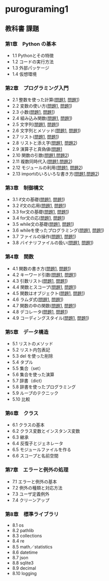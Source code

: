 # puroguraming1
## 教科書 課題
### 第1章　Python **の基本**
* 1.1 Pythonとその特徴
* 1.2 コードの実行方法
* 1.3 外部パッケージ
* 1.4 仮想環境
### 第2章　**プログラミング入門**
* 2.1 整数を使った計算([問題1](), [問題1]()) 
* 2.2 変数の使い方([問題1](), [問題1]())
* 2.3 小数([問題1](), [問題1]())
* 2.4 組み込み関数([問題1](), [問題1]())
* 2.5 文字列([問題1](), [問題1]())
* 2.6 文字列とメソッド([問題1](), [問題1]())
* 2.7 リスト([問題1](), [問題1]())
* 2.8 リストと添え字([問題1](ch2/Q2_8_1.py), [問題2](ch2/Q2_8_2.py))
* 2.9 演算子と真偽値([問題1](ch2/Q2_9_1.py)
* 2.10 関数の引数([問題1](ch2/Q2_10_1.py),[問題2](ch2/Q2_10_2.py))
* 2.11 複数同時代入([問題1](ch2/Q2_11_1.py),[問題2](ch2/Q2_11_2.py))
* 2.12 モジュールの利用([問題1](ch2/Q2_12_1.py), [問題2](ch2/Q2_12_2.py))
* 2.13 importのいろいろな書き方([問題1](ch2/Q2_13_1.py),[問題2](ch2/Q2_13_2.py))
### 第3章　**制御構文**
* 3.1 if文の基礎([問題1](ch3/Q3_1_1.py), [問題1](ch3/Q3_1_2.py))
* 3.2 if文の応用([問題1](ch3/Q3_2_1.py), [問題1](ch3/Q3_2_2.py))
* 3.3 for文の基礎([問題1](ch3/Q3_3_1.py), [問題1](ch3/Q3_3_2.py))
* 3.4 for文の応([問題1](ch3/Q3_4_1.py), [問題1](ch3/Q3_4_2,py))
* 3.5 while文の基礎([問題1](), [問題1]())
* 3.6 whileを使ったプログラミング([問題1](), [問題1]())
* 3.7 ファイルの操作([問題1](), [問題1]())
* 3.8 バイナリファイルの扱い([問題1](), [問題1]())
### 第4章　**関数**
* 4.1 関数の書き方([問題1](), [問題1]())
* 4.2 キーワード引数([問題1](), [問題1]())
* 4.3 引数リスト([問題1](), [問題1]())
* 4.4 関数とスコープ([問題1](), [問題1]())
* 4.5 関数はオブジェクト([問題1](), [問題1]())
* 4.6 ラムダ式([問題1](), [問題1]())
* 4.7 関数の中の関数([問題1](), [問題1]())
* 4.8 デコレータ([問題1](), [問題1]())
* 4.9 コーディングスタイル([問題1](), [問題1]())
### 第5章　**データ構造**
* 5.1 リストのメソッド
* 5.2 リスト内包表記
* 5.3 del を使った削除
* 5.4 タプル
* 5.5 集合（set）
* 5.6 集合を使った演算
* 5.7 辞書（dict）
* 5.8 辞書を使ったプログラミング
* 5.9 ループのテクニック
* 5.10 比較
### 第6章　**クラス**
* 6.1 クラスの基本
* 6.2 クラス変数とインスタンス変数
* 6.3 継承
* 6.4 反復子とジェネレータ
* 6.5 モジュールファイルを作る
* 6.6 スコープと名前空間
### 第7章　**エラーと例外の処理**
* 7.1 エラーと例外の基本
* 7.2 例外の種類と対応方法
* 7.3 ユーザ定義例外
* 7.4 クリーンアップ
### 第8章　**標準ライブラリ**
* 8.1 os
* 8.2 pathlib
* 8.3 collections
* 8.4 re
* 8.5 math／statistics
* 8.6 datetime
* 8.7 json
* 8.8 sqlite3
* 8.9 decimal
* 8.10 logging
